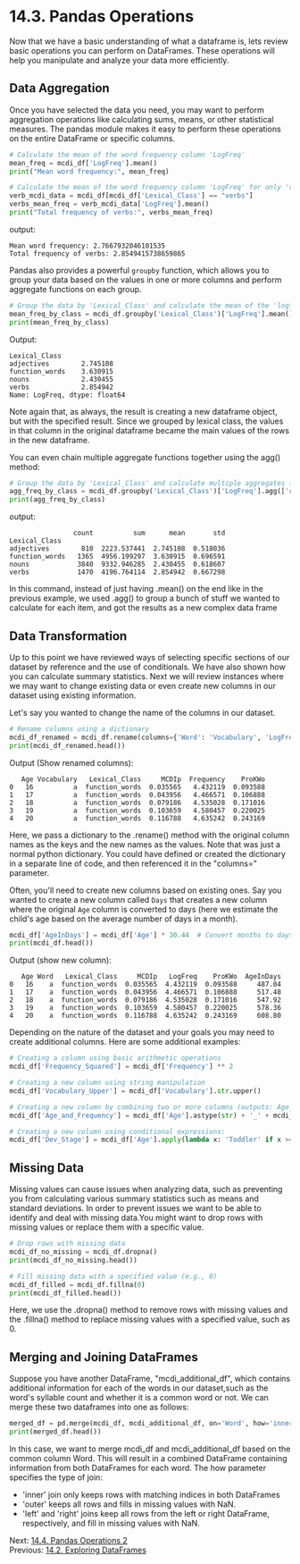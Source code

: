 # 14.3. Pandas Operations

Now that we have a basic understanding of what a dataframe is, lets review basic operations you can perform on 
DataFrames. These operations will help you manipulate and analyze your data more efficiently.

## Data Aggregation
Once you have selected the data you need, you may want to perform aggregation operations like calculating sums, means, 
or other statistical measures. The pandas module makes it easy to perform these operations on the entire DataFrame or 
specific columns. 

```python
# Calculate the mean of the word frequency column 'LogFreq'
mean_freq = mcdi_df['LogFreq'].mean()
print("Mean word frequency:", mean_freq)

# Calculate the mean of the word frequency column 'LogFreq' for only 'verbs'
verb_mcdi_data = mcdi_df[mcdi_df['Lexical_Class'] == "verbs"]
verbs_mean_freq = verb_mcdi_data['LogFreq'].mean()
print("Total frequency of verbs:", verbs_mean_freq)
```
output:
```text
Mean word frequency: 2.7667932046101535
Total frequency of verbs: 2.8549415738659865
```

Pandas also provides a powerful `groupby` function, which allows you to group your data based on the values in one 
or more columns and perform aggregate functions on each group.
```python
# Group the data by 'Lexical_Class' and calculate the mean of the 'logfreq' column for each group
mean_freq_by_class = mcdi_df.groupby('Lexical_Class')['LogFreq'].mean()
print(mean_freq_by_class)
```
Output:
```text
Lexical_Class
adjectives        2.745108
function_words    3.630915
nouns             2.430455
verbs             2.854942
Name: LogFreq, dtype: float64
```
Note again that, as always, the result is creating a new dataframe object, but with the specified result. Since we 
grouped by lexical class, the values in that column in the original dataframe became the main values of the rows in the 
new dataframe.

You can even chain multiple aggregate functions together using the agg() method:
```python
# Group the data by 'Lexical_Class' and calculate multiple aggregates for the 'logfreq' column
agg_freq_by_class = mcdi_df.groupby('Lexical_Class')['LogFreq'].agg(['count', 'sum', 'mean', 'std'])
print(agg_freq_by_class)
```
output:
```text
                count          sum      mean       std
Lexical_Class
adjectives        810  2223.537441  2.745108  0.518036
function_words   1365  4956.199297  3.630915  0.696591
nouns            3840  9332.946285  2.430455  0.618607
verbs            1470  4196.764114  2.854942  0.667298
```
In this command, instead of just having .mean() on the end like in the previous example, we used .agg() to group a bunch 
of stuff we wanted to calculate for each item, and got the results as a new complex data frame

## Data Transformation
Up to this point we have reviewed ways of selecting specific sections of our dataset by reference and the use of 
conditionals. We have also shown how you can calculate summary statistics. Next we will review instances where we may 
want to change existing data or even create new columns in our dataset using existing information. 

Let's say you wanted to change the name of the columns in our dataset.
```python
# Rename columns using a dictionary
mcdi_df_renamed = mcdi_df.rename(columns={'Word': 'Vocabulary', 'LogFreq': 'Frequency'})
print(mcdi_df_renamed.head())
```
Output (Show renamed columns):
```text
   Age Vocabulary   Lexical_Class     MCDIp  Frequency    ProKWo
0   16          a  function_words  0.035565   4.432119  0.093588
1   17          a  function_words  0.043956   4.466571  0.106888
2   18          a  function_words  0.079186   4.535028  0.171016
3   19          a  function_words  0.103659   4.580457  0.220025
4   20          a  function_words  0.116788   4.635242  0.243169
```
Here, we pass a dictionary to the .rename() method with the original column names as the keys and the new names as
the values. Note that was just a normal python dictionary. You could have defined or created the dictionary in 
a separate line of code, and then referenced it in the "columns=" parameter.

Often, you'll need to create new columns based on existing ones. Say you 
wanted to create a new column called `Days` that creates a new column where the original `Age` column is converted 
to days (here we estimate the child's age based on the average number of days in a month).
```python
mcdi_df['AgeInDays'] = mcdi_df['Age'] * 30.44  # Convert months to days
print(mcdi_df.head())
```
Output (show new column):
```text
   Age Word   Lexical_Class     MCDIp   LogFreq    ProKWo  AgeInDays
0   16    a  function_words  0.035565  4.432119  0.093588     487.04
1   17    a  function_words  0.043956  4.466571  0.106888     517.48
2   18    a  function_words  0.079186  4.535028  0.171016     547.92
3   19    a  function_words  0.103659  4.580457  0.220025     578.36
4   20    a  function_words  0.116788  4.635242  0.243169     608.80
```

Depending on the nature of the dataset and your goals you may need to create additional columns. Here are 
some additional examples:
```python
# Creating a column using basic arithmetic operations
mcdi_df['Frequency_Squared'] = mcdi_df['Frequency'] ** 2

# Creating a new column using string manipulation
mcdi_df['Vocabulary_Upper'] = mcdi_df['Vocabulary'].str.upper()

# Creating a new column by combining two or more columns (outputs: Age_Frequency):
mcdi_df['Age_and_Frequency'] = mcdi_df['Age'].astype(str) + '_' + mcdi_df['Frequency'].astype(str)

# Creating a new column using conditional expressions:
mcdi_df['Dev_Stage'] = mcdi_df['Age'].apply(lambda x: 'Toddler' if x >= 18 else 'Child')
```

## Missing Data
Missing values can cause issues when analyzing data, such as preventing you from calculating various summary 
statistics such as means and standard deviations. In order to prevent issues we want to be able to identify and deal 
with missing data.You might want to drop rows with missing values or replace them with a specific value. 

```python
# Drop rows with missing data
mcdi_df_no_missing = mcdi_df.dropna()
print(mcdi_df_no_missing.head())

# Fill missing data with a specified value (e.g., 0)
mcdi_df_filled = mcdi_df.fillna(0)
print(mcdi_df_filled.head())
```
Here, we use the .dropna() method to remove rows with missing values and the .fillna() method to replace missing 
values with a specified value, such as 0.

## Merging and Joining DataFrames
Suppose you have another DataFrame, "mcdi_additional_df", which contains additional information for each of the 
words in our dataset,such as the word's syllable count and whether it is a common word or not. We can merge these 
two dataframes into one as follows:
```python
merged_df = pd.merge(mcdi_df, mcdi_additional_df, on='Word', how='inner')
print(merged_df.head())
```
In this case, we want to merge mcdi_df and mcdi_additional_df based on the common column Word. This will result in a 
combined DataFrame containing information from both DataFrames for each word. The how parameter specifies the type 
of join:
- 'inner' join only keeps rows with matching indices in both DataFrames
- 'outer' keeps all rows and fills in missing values with NaN.
- 'left' and 'right' joins keep all rows from the left or right DataFrame, respectively, and fill in missing 
values with NaN.

Next: [14.4. Pandas Operations 2](14.4.%20Pandas%20Operations%202.md)<br>
Previous: [14.2. Exploring DataFrames](14.2.%20Exploring%20DataFrames.md)
